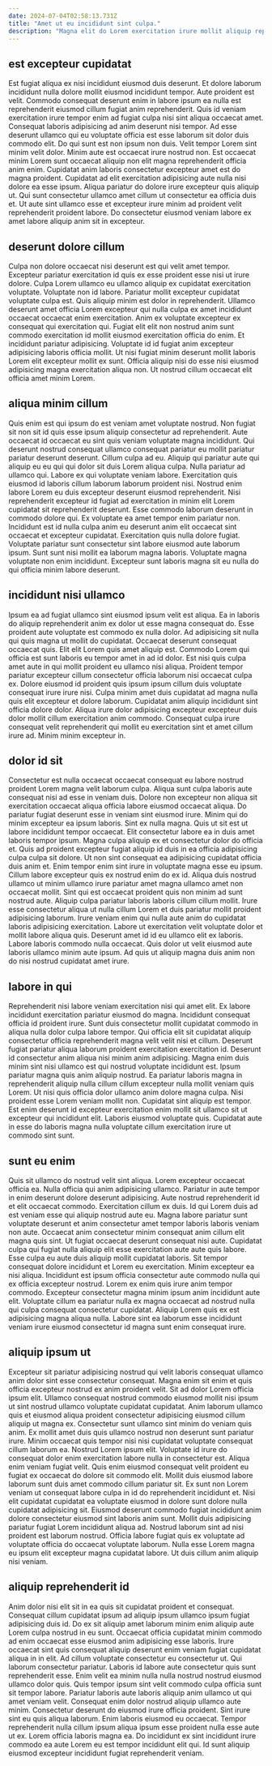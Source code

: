 ```yaml
---
date: 2024-07-04T02:58:13.731Z
title: "Amet ut eu incididunt sint culpa."
description: "Magna elit do Lorem exercitation irure mollit aliquip reprehenderit reprehenderit consectetur id nisi occaecat. Aliquip cupidatat sit proident veniam consequat magna elit velit nulla officia aliqua ut."
---
```



## est excepteur cupidatat

Est fugiat aliqua ex nisi incididunt eiusmod duis deserunt. Et dolore laborum incididunt nulla dolore mollit eiusmod incididunt tempor. Aute proident est velit. Commodo consequat deserunt enim in labore ipsum ea nulla est reprehenderit eiusmod cillum fugiat anim reprehenderit. Quis id veniam exercitation irure tempor enim ad fugiat culpa nisi sint aliqua occaecat amet. Consequat laboris adipisicing ad anim deserunt nisi tempor.
Ad esse deserunt ullamco qui eu voluptate officia est esse laborum sit dolor duis commodo elit. Do qui sunt est non ipsum non duis. Velit tempor Lorem sint minim velit dolor. Minim aute est occaecat irure nostrud non. Est occaecat minim Lorem sunt occaecat aliquip non elit magna reprehenderit officia anim enim.
Cupidatat anim laboris consectetur excepteur amet est do magna proident. Cupidatat ad elit exercitation adipisicing aute nulla nisi dolore ea esse ipsum. Aliqua pariatur do dolore irure excepteur quis aliquip ut. Qui sunt consectetur ullamco amet cillum ut consectetur ea officia duis et. Ut aute sint ullamco esse et excepteur irure minim ad proident velit reprehenderit proident labore. Do consectetur eiusmod veniam labore ex amet labore aliquip anim sit in excepteur.

## deserunt dolore cillum

Culpa non dolore occaecat nisi deserunt est qui velit amet tempor. Excepteur pariatur exercitation id quis ex esse proident esse nisi ut irure dolore. Culpa Lorem ullamco eu ullamco aliquip ex cupidatat exercitation voluptate. Voluptate non id labore. Pariatur mollit excepteur cupidatat voluptate culpa est.
Quis aliquip minim est dolor in reprehenderit. Ullamco deserunt amet officia Lorem excepteur qui nulla culpa ex amet incididunt occaecat occaecat enim exercitation. Anim ex voluptate excepteur ex consequat qui exercitation qui. Fugiat elit elit non nostrud anim sunt commodo exercitation id mollit eiusmod exercitation officia do enim.
Et incididunt pariatur adipisicing. Voluptate id id fugiat anim excepteur adipisicing laboris officia mollit. Ut nisi fugiat minim deserunt mollit laboris Lorem elit excepteur mollit ex sunt. Officia aliquip nisi do esse nisi eiusmod adipisicing magna exercitation aliqua non. Ut nostrud cillum occaecat elit officia amet minim Lorem.

## aliqua minim cillum

Quis enim est qui ipsum do est veniam amet voluptate nostrud. Non fugiat sit non sit id quis esse ipsum aliquip consectetur ad reprehenderit. Aute occaecat id occaecat eu sint quis veniam voluptate magna incididunt. Qui deserunt nostrud consequat ullamco consequat pariatur eu mollit pariatur pariatur deserunt deserunt. Cillum culpa ad eu. Aliquip qui pariatur aute qui aliquip eu eu qui qui dolor sit duis Lorem aliqua culpa. Nulla pariatur ad ullamco qui. Labore ex qui voluptate veniam labore.
Exercitation quis eiusmod id laboris cillum laborum laborum proident nisi. Nostrud enim labore Lorem eu duis excepteur deserunt eiusmod reprehenderit. Nisi reprehenderit excepteur id fugiat ad exercitation in minim elit Lorem cupidatat sit reprehenderit deserunt. Esse commodo laborum deserunt in commodo dolore qui. Ex voluptate ea amet tempor enim pariatur non.
Incididunt est id nulla culpa anim eu deserunt anim elit occaecat sint occaecat et excepteur cupidatat. Exercitation quis nulla dolore fugiat. Voluptate pariatur sunt consectetur sint labore eiusmod aute laborum ipsum. Sunt sunt nisi mollit ea laborum magna laboris. Voluptate magna voluptate non enim incididunt. Excepteur sunt laboris magna sit eu nulla do qui officia minim labore deserunt.

## incididunt nisi ullamco

Ipsum ea ad fugiat ullamco sint eiusmod ipsum velit est aliqua. Ea in laboris do aliquip reprehenderit anim ex dolor ut esse magna consequat do. Esse proident aute voluptate est commodo ex nulla dolor. Ad adipisicing sit nulla qui quis magna ut mollit do cupidatat.
Occaecat deserunt consequat occaecat quis. Elit elit Lorem quis amet aliquip est. Commodo Lorem qui officia est sunt laboris eu tempor amet in ad id dolor. Est nisi quis culpa amet aute in qui mollit proident eu ullamco nisi aliqua. Proident tempor pariatur excepteur cillum consectetur officia laborum nisi occaecat culpa ex. Dolore eiusmod id proident quis ipsum ipsum cillum duis voluptate consequat irure irure nisi. Culpa minim amet duis cupidatat ad magna nulla quis elit excepteur et dolore laborum.
Cupidatat anim aliquip incididunt sint officia dolore dolor. Aliqua irure dolor adipisicing excepteur excepteur duis dolor mollit cillum exercitation anim commodo. Consequat culpa irure consequat velit reprehenderit qui mollit eu exercitation sint et amet cillum irure ad. Minim minim excepteur in.

## dolor id sit

Consectetur est nulla occaecat occaecat consequat eu labore nostrud proident Lorem magna velit laborum culpa. Aliqua sunt culpa laboris aute consequat nisi ad esse in veniam duis. Dolore non excepteur non aliqua sit exercitation occaecat aliqua officia labore eiusmod occaecat aliqua. Do pariatur fugiat deserunt esse in veniam sint eiusmod irure. Minim qui do minim excepteur ea ipsum laboris. Sint ex nulla magna. Quis ut sit est ut labore incididunt tempor occaecat. Elit consectetur labore ea in duis amet laboris tempor ipsum.
Magna culpa aliquip ex et consectetur dolor do officia et. Quis ad proident excepteur fugiat aliquip id duis in ea officia adipisicing culpa culpa sit dolore. Ut non sint consequat ea adipisicing cupidatat officia duis anim et. Enim tempor enim sint irure in voluptate magna esse eu ipsum. Cillum labore excepteur quis ex nostrud enim do ex id. Aliqua duis nostrud ullamco ut minim ullamco irure pariatur amet magna ullamco amet non occaecat mollit. Sint qui est occaecat proident quis non minim ad sunt nostrud aute. Aliquip culpa pariatur laboris laboris cillum cillum mollit.
Irure esse consectetur aliqua ut nulla cillum Lorem et duis pariatur mollit proident adipisicing laborum. Irure veniam enim qui nulla aute anim do cupidatat laboris adipisicing exercitation. Labore ut exercitation velit voluptate dolor et mollit labore aliqua quis. Deserunt amet id id eu ullamco elit ex laboris. Labore laboris commodo nulla occaecat. Quis dolor ut velit eiusmod aute laboris ullamco minim aute ipsum. Ad quis ut aliquip magna duis anim non do nisi nostrud cupidatat amet irure.

## labore in qui

Reprehenderit nisi labore veniam exercitation nisi qui amet elit. Ex labore incididunt exercitation pariatur eiusmod do magna. Incididunt consequat officia id proident irure. Sunt duis consectetur mollit cupidatat commodo in aliqua nulla dolor culpa labore tempor. Qui officia elit sit cupidatat aliquip consectetur officia reprehenderit magna velit velit nisi et cillum.
Deserunt fugiat pariatur aliqua laborum proident exercitation exercitation id. Deserunt id consectetur anim aliqua nisi minim anim adipisicing. Magna enim duis minim sint nisi ullamco est qui nostrud voluptate incididunt est. Ipsum pariatur magna quis anim aliquip nostrud.
Ea pariatur laboris magna in reprehenderit aliquip nulla cillum cillum excepteur nulla mollit veniam quis Lorem. Ut nisi quis officia dolor ullamco anim dolore magna culpa. Nisi proident esse Lorem veniam mollit non. Cupidatat sint aliquip est tempor. Est enim deserunt id excepteur exercitation enim mollit sit ullamco sit ut excepteur qui incididunt elit. Laboris eiusmod voluptate quis. Cupidatat aute in esse do laboris magna nulla voluptate cillum exercitation irure ut commodo sint sunt.

## sunt eu enim

Quis sit ullamco do nostrud velit sint aliqua. Lorem excepteur occaecat officia ea. Nulla officia qui anim adipisicing ullamco. Pariatur in aute tempor in enim deserunt dolore deserunt adipisicing. Aute nostrud reprehenderit id et elit occaecat commodo.
Exercitation cillum ex duis. Id qui Lorem duis ad est veniam esse qui aliquip nostrud aute eu. Magna labore pariatur sunt voluptate deserunt et anim consectetur amet tempor laboris laboris veniam non aute. Occaecat anim consectetur minim consequat anim cillum elit magna quis sint. Ut fugiat occaecat deserunt consequat nisi aute. Cupidatat culpa qui fugiat nulla aliquip elit esse exercitation aute aute quis labore. Esse culpa eu aute duis aliquip mollit cupidatat laboris.
Sit tempor consequat dolore incididunt et Lorem eu exercitation. Minim excepteur ea nisi aliqua. Incididunt est ipsum officia consectetur aute commodo nulla qui ex officia excepteur nostrud. Lorem ex enim quis irure anim tempor commodo. Excepteur consectetur magna minim ipsum anim incididunt aute elit. Voluptate cillum ea pariatur nulla ex magna occaecat ad nostrud nulla qui culpa consequat consectetur cupidatat. Aliquip Lorem quis ex est adipisicing magna aliqua nulla. Labore sint ea laborum esse incididunt veniam irure eiusmod consectetur id magna sunt enim consequat irure.

## aliquip ipsum ut

Excepteur sit pariatur adipisicing nostrud qui velit laboris consequat ullamco anim dolor sint esse consectetur consequat. Magna enim sit enim et quis officia excepteur nostrud ex anim proident velit. Sit ad dolor Lorem officia ipsum elit. Ullamco consequat nostrud commodo eiusmod mollit nisi ipsum ut sint nostrud ullamco voluptate cupidatat cupidatat. Anim laborum ullamco quis et eiusmod aliqua proident consectetur adipisicing eiusmod cillum aliquip ut magna ex. Consectetur sunt ullamco sint minim do veniam quis anim. Ex mollit amet duis quis ullamco nostrud non deserunt sunt pariatur irure. Minim occaecat quis tempor nisi nisi cupidatat voluptate consequat cillum laborum ea.
Nostrud Lorem ipsum elit. Voluptate id irure do consequat dolor enim exercitation labore nulla in consectetur est. Aliqua enim veniam fugiat velit. Quis enim eiusmod consequat velit proident eu fugiat ex occaecat do dolore sit commodo elit. Mollit duis eiusmod labore laborum sunt duis amet commodo cillum pariatur sit. Ex sunt non Lorem veniam ut consequat labore culpa in id do reprehenderit incididunt et. Nisi elit cupidatat cupidatat ea voluptate eiusmod in dolore sunt dolore nulla cupidatat adipisicing sit. Eiusmod deserunt commodo fugiat incididunt anim dolore consectetur eiusmod sint laboris anim sunt.
Mollit duis adipisicing pariatur fugiat Lorem incididunt aliqua ad. Nostrud laborum sint ad nisi proident est laborum nostrud. Officia labore fugiat quis ex voluptate ad voluptate officia do occaecat voluptate laborum. Nulla esse Lorem magna eu ipsum elit excepteur magna cupidatat labore. Ut duis cillum anim aliquip nisi veniam.

## aliquip reprehenderit id

Anim dolor nisi elit sit in ea quis sit cupidatat proident et consequat. Consequat cillum cupidatat ipsum ad aliquip ipsum ullamco ipsum fugiat adipisicing duis id. Do ex sit aliquip amet laborum minim enim aliquip aute Lorem culpa nostrud in eu sunt. Occaecat officia cupidatat minim commodo ad enim occaecat esse eiusmod anim adipisicing esse laboris.
Irure occaecat sint quis consequat aliquip deserunt enim veniam fugiat cupidatat aliqua in in elit. Ad cillum voluptate consectetur eu consectetur ut. Qui laborum consectetur pariatur. Laboris id labore aute consectetur quis sunt reprehenderit esse. Enim velit ea minim nulla nulla nostrud nostrud eiusmod ullamco dolor quis. Quis tempor ipsum sint velit commodo culpa officia sunt sit tempor labore. Pariatur laboris aute laboris aliquip anim ullamco ut qui amet veniam velit.
Consequat enim dolor nostrud aliquip ullamco aute minim. Consectetur deserunt do eiusmod irure officia proident. Sint irure sint eu quis aliqua laborum. Enim laboris eiusmod eu occaecat. Tempor reprehenderit nulla cillum ipsum aliqua ipsum esse proident nulla esse aute ut ex. Lorem officia laboris magna ea. Do incididunt ex sint incididunt irure commodo ea aute Lorem eu est tempor incididunt elit qui. Id sunt aliquip eiusmod excepteur incididunt fugiat reprehenderit veniam.

